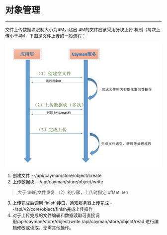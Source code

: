# 对象管理
---------

文件上传数据块限制大小为4M，超出 4M的文件应该采用分块上传	机制（每次上传小于4M，下图是文件上传的一般流程：

![](文件上传流程.png)



1. 创建文件 --/api/cayman/store/object/create
2. 上传数据块 --/api/cayman/store/object/write
> 大于4M的文件重复 （2）的步骤，上传时指定 offset, len
3. 上传完成后调用 finish 接口，通知服务器上传完成 --/api/v2/core/object/finish完成上传操作
4. 对于上传完成的文件编辑和数据读取可直接调用/api/cayman/store/object/write /api/cayman/store/object/read 进行编辑修改或读取，无需其他操作。 
